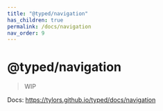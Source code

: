 ```yaml
---
title: "@typed/navigation"
has_children: true
permalink: /docs/navigation
nav_order: 9
---
```


# @typed/navigation

> WIP

Docs: https://tylors.github.io/typed/docs/navigation

